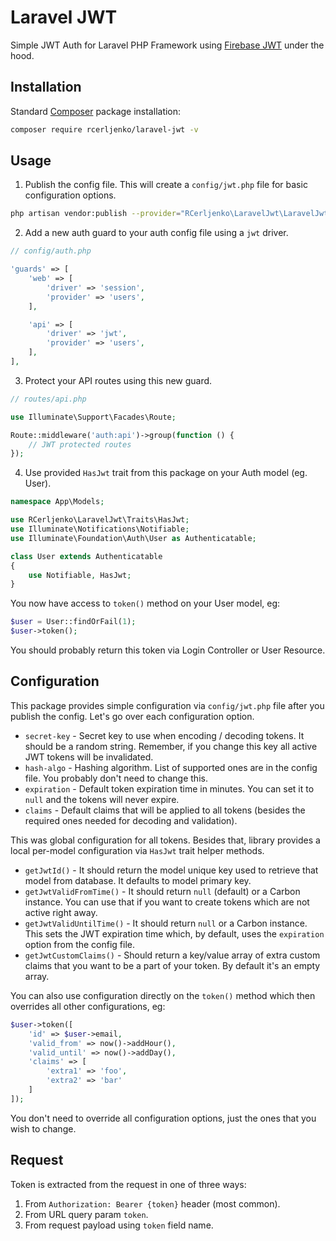 # Laravel JWT

Simple JWT Auth for Laravel PHP Framework using [Firebase JWT](https://github.com/firebase/php-jwt) under the hood.

## Installation

Standard [Composer](https://getcomposer.org/download) package installation:

```sh
composer require rcerljenko/laravel-jwt -v
```

## Usage

1. Publish the config file. This will create a `config/jwt.php` file for basic configuration options.

```sh
php artisan vendor:publish --provider="RCerljenko\LaravelJwt\LaravelJwtServiceProvider" --tag="config"
```

2. Add a new auth guard to your auth config file using a `jwt` driver.

```php
// config/auth.php

'guards' => [
	'web' => [
		'driver' => 'session',
		'provider' => 'users',
	],

	'api' => [
		'driver' => 'jwt',
		'provider' => 'users',
	],
],
```

3. Protect your API routes using this new guard.

```php
// routes/api.php

use Illuminate\Support\Facades\Route;

Route::middleware('auth:api')->group(function () {
	// JWT protected routes
});
```

4. Use provided `HasJwt` trait from this package on your Auth model (eg. User).

```php
namespace App\Models;

use RCerljenko\LaravelJwt\Traits\HasJwt;
use Illuminate\Notifications\Notifiable;
use Illuminate\Foundation\Auth\User as Authenticatable;

class User extends Authenticatable
{
	use Notifiable, HasJwt;
}
```

You now have access to `token()` method on your User model, eg:

```php
$user = User::findOrFail(1);
$user->token();
```

You should probably return this token via Login Controller or User Resource.

## Configuration

This package provides simple configuration via `config/jwt.php` file after you publish the config. Let's go over each configuration option.

- `secret-key` - Secret key to use when encoding / decoding tokens. It should be a random string. Remember, if you change this key all active JWT tokens will be invalidated.
- `hash-algo` - Hashing algorithm. List of supported ones are in the config file. You probably don't need to change this.
- `expiration` - Default token expiration time in minutes. You can set it to `null` and the tokens will never expire.
- `claims` - Default claims that will be applied to all tokens (besides the required ones needed for decoding and validation).

This was global configuration for all tokens. Besides that, library provides a local per-model configuration via `HasJwt` trait helper methods.

- `getJwtId()` - It should return the model unique key used to retrieve that model from database. It defaults to model primary key.
- `getJwtValidFromTime()` - It should return `null` (default) or a Carbon instance. You can use that if you want to create tokens which are not active right away.
- `getJwtValidUntilTime()` - It should return `null` or a Carbon instance. This sets the JWT expiration time which, by default, uses the `expiration` option from the config file.
- `getJwtCustomClaims()` - Should return a key/value array of extra custom claims that you want to be a part of your token. By default it's an empty array.

You can also use configuration directly on the `token()` method which then overrides all other configurations, eg:

```php
$user->token([
	'id' => $user->email,
	'valid_from' => now()->addHour(),
	'valid_until' => now()->addDay(),
	'claims' => [
		'extra1' => 'foo',
		'extra2' => 'bar'
	]
]);
```

You don't need to override all configuration options, just the ones that you wish to change.

## Request

Token is extracted from the request in one of three ways:

1. From `Authorization: Bearer {token}` header (most common).
2. From URL query param `token`.
3. From request payload using `token` field name.
